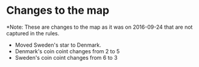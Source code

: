 # Changes to the map

*Note: These are changes to the map as it was on 2016-09-24 that are not captured in the rules.

* Moved Sweden's star to Denmark.
* Denmark's coin coint changes from 2 to 5
* Sweden's coin coint changes from 6 to 3
